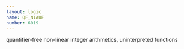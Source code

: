 ```yaml
---
layout: logic
name: QF_NIAUF
number: 6019
---
```

quantifier-free non-linear integer arithmetics, uninterpreted functions